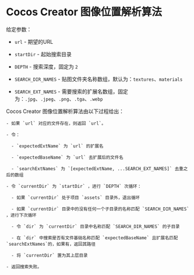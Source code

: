 
# Cocos Creator 图像位置解析算法

给定参数：

- `url` - 期望的URL

- `startDir` - 起始搜索目录

- `DEPTH` - 搜索深度，固定为 `2`

- `SEARCH_DIR_NAMES` - 贴图文件夹名称数组，默认为：`textures`、`materials`

- `SEARCH_EXT_NAMES` - 需要搜索的扩展名数组，固定为：`.jpg`、`.jpeg`、`.png`、`.tga`、`.webp`

Cocos Creator 图像位置解析算法由以下过程给出：

```
- 如果 `url` 对应的文件存在，则返回 `url`。

- 令：

  - `expectedExtName` 为 `url` 的扩展名

  - `expectedBaseName` 为 `url` 去扩展后的文件名

  - `searchExtNames` 为 `[expectedExtName, ...SEARCH_EXT_NAMES]` 去重之后的数组

- 令 `currentDir` 为 `startDir` ，进行 `DEPTH` 次循环：

  - 如果 `currentDir` 处于项目 `assets` 目录外，退出循环

  - 如果 `currentDir` 目录中的没有任何一个子目录的名称匹配 `SEARCH_DIR_NAMES` ，进行下次循环

  - 令 `dir` 为 `currentDir` 目录中名称匹配 `SEARCH_DIR_NAMES` 的子目录

  - 在 `dir` 中搜索是否有文件基础名称匹配 `expectedBaseName` 且扩展名匹配 `searchExtNames`的，如果有，返回其路径

  - 将 `currentDir` 置为其上层目录

- 返回搜索失败。
```

